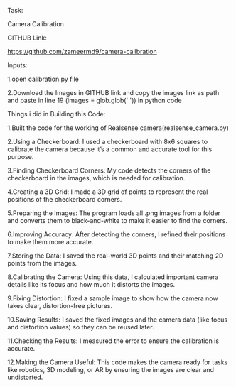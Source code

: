 Task:

Camera Calibration

GITHUB Link:

https://github.com/zameermd9/camera-calibration

Inputs:

1.open calibration.py file

2.Download the Images in GITHUB link and copy the images link as path and paste in line 19 (images = glob.glob(' ')) in python code

Things i did in Building this Code:

1.Built the code for the working of Realsense camera(realsense_camera.py)

2.Using a Checkerboard: I used a checkerboard with 8x6 squares to calibrate the camera because it’s a common and accurate tool for this purpose.

3.Finding Checkerboard Corners: My code detects the corners of the checkerboard in the images, which is needed for calibration.

4.Creating a 3D Grid: I made a 3D grid of points to represent the real positions of the checkerboard corners.

5.Preparing the Images: The program loads all .png images from a folder and converts them to black-and-white to make it easier to find the corners.

6.Improving Accuracy: After detecting the corners, I refined their positions to make them more accurate.

7.Storing the Data: I saved the real-world 3D points and their matching 2D points from the images.

8.Calibrating the Camera: Using this data, I calculated important camera details like its focus and how much it distorts the images.

9.Fixing Distortion: I fixed a sample image to show how the camera now takes clear, distortion-free pictures.

10.Saving Results: I saved the fixed images and the camera data (like focus and distortion values) so they can be reused later.

11.Checking the Results: I measured the error to ensure the calibration is accurate.

12.Making the Camera Useful: This code makes the camera ready for tasks like robotics, 3D modeling, or AR by ensuring the images are clear and undistorted.
















